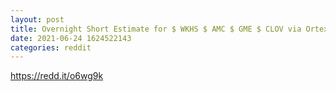 ```yaml
--- 
layout: post 
title: Overnight Short Estimate for $ WKHS $ AMC $ GME $ CLOV via Ortex 
date: 2021-06-24 1624522143 
categories: reddit 
--- 
```

https://redd.it/o6wg9k